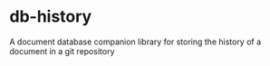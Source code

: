 # db-history
A document database companion library for storing the history of a document in a git repository
